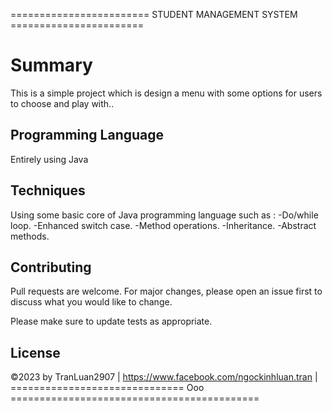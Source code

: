 ======================== STUDENT MANAGEMENT SYSTEM =======================

# Summary

This is a simple project which is design a menu with some options for users to choose and play with..

## Programming Language

Entirely using Java

## Techniques 

Using some basic core of Java programming language such as :
-Do/while loop.
-Enhanced switch case.
-Method operations.
-Inheritance.
-Abstract methods.


## Contributing

Pull requests are welcome. For major changes, please open an issue first
to discuss what you would like to change.

Please make sure to update tests as appropriate.

## License

©2023 by TranLuan2907 | https://www.facebook.com/ngockinhluan.tran |
============================== Ooo ===========================================
